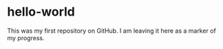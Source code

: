 # hello-world

This was my first repository on GitHub. I am leaving it here as a marker of my progress.
